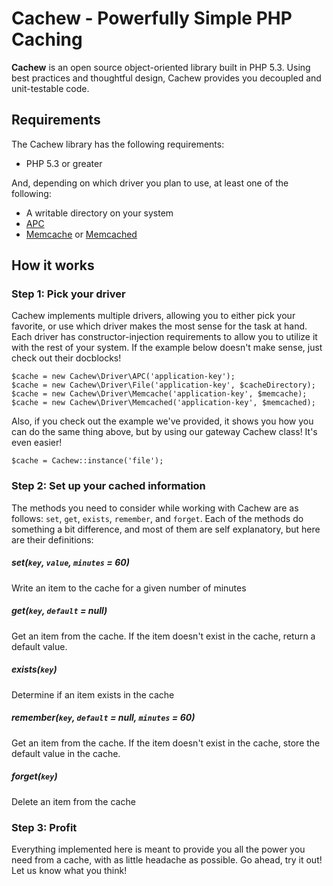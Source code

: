 # Cachew - Powerfully Simple PHP Caching

__Cachew__ is an open source object-oriented library built in PHP 5.3. Using
best practices and thoughtful design, Cachew provides you decoupled and
unit-testable code.

## Requirements

The Cachew library has the following requirements:

* PHP 5.3 or greater

And, depending on which driver you plan to use, at least one of the following:

* A writable directory on your system
* [APC](http://php.net/apc)
* [Memcache](http://php.net/memcache) or [Memcached](http://php.net/memcached)

## How it works

### Step 1: Pick your driver

Cachew implements multiple drivers, allowing you to either pick your favorite,
or use which driver makes the most sense for the task at hand.  Each driver
has constructor-injection requirements to allow you to utilize it with the rest
of your system. If the example below doesn't make sense, just check out their
docblocks!

    $cache = new Cachew\Driver\APC('application-key');
    $cache = new Cachew\Driver\File('application-key', $cacheDirectory);
    $cache = new Cachew\Driver\Memcache('application-key', $memcache);
    $cache = new Cachew\Driver\Memcached('application-key', $memcached);

Also, if you check out the example we've provided, it shows you how you can do
the same thing above, but by using our gateway Cachew class! It's even easier!

    $cache = Cachew::instance('file');

### Step 2: Set up your cached information

The methods you need to consider while working with Cachew are as follows:
`set`, `get`, `exists`, `remember`, and `forget`. Each of the methods do
something a bit difference, and most of them are self explanatory, but here are
their definitions:

##### set(`key`, `value`, `minutes` = 60)

Write an item to the cache for a given number of minutes

##### get(`key`, `default` = null)

Get an item from the cache. If the item doesn't exist in the cache, return a
default value.

##### exists(`key`)

Determine if an item exists in the cache

##### remember(`key`, `default` = null, `minutes` = 60)

Get an item from the cache. If the item doesn't exist in the cache, store the
default value in the cache.

##### forget(`key`)

Delete an item from the cache

### Step 3: Profit

Everything implemented here is meant to provide you all the power you need from
a cache, with as little headache as possible. Go ahead, try it out! Let us know
what you think!